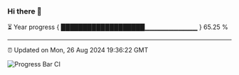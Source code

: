 ### Hi there 👋

⏳ Year progress { ███████████████████▁▁▁▁▁▁▁▁▁▁▁ } 65.25 %

---

⏰ Updated on Mon, 26 Aug 2024 19:36:22 GMT

![Progress Bar CI](https://github.com/IshwaranRudhara/GIT-ACTION/workflows/Progress%20Bar%20CI/badge.svg)
